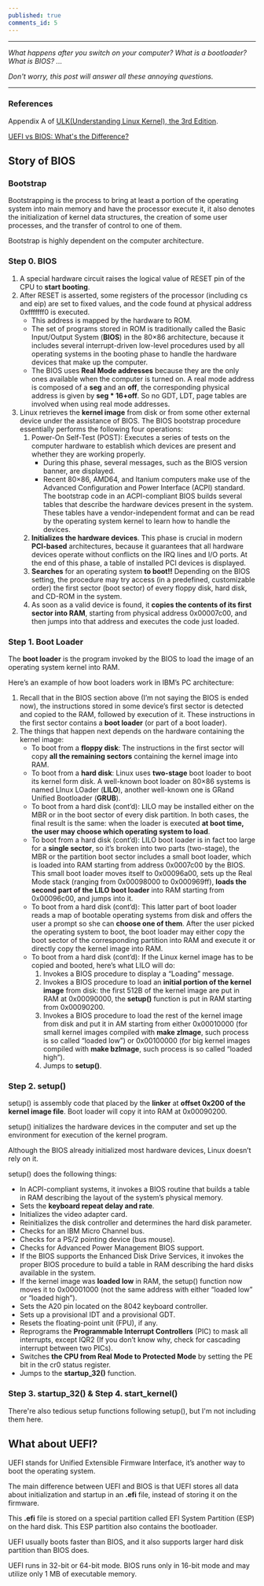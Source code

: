 ```yaml
---
published: true
comments_id: 5
---
```

---

_What happens after you switch on your computer? What is a bootloader? What is BIOS? ..._

_Don't worry, this post will answer all these annoying questions._

---
### References
Appendix A of [ULK(Understanding Linux Kernel), the 3rd Edition](https://www.amazon.com/Understanding-Linux-Kernel-Third-Daniel/dp/0596005652). 

[UEFI vs BIOS: What's the Difference?](https://www.freecodecamp.org/news/uefi-vs-bios/#:~:text=UEFI%20provides%20faster%20boot%20time,booting%20from%20unauthorized%2Funsigned%20applications.)

## Story of BIOS
### Bootstrap 
Bootstrapping is the process to bring at least a portion of the operating system into main memory and have the processor execute it, it also denotes the initialization of kernel data structures, the creation of some user processes, and the transfer of control to one of them.

Bootstrap is highly dependent on the computer architecture.
### Step 0. BIOS
1. A special hardware circuit raises the logical value of RESET pin of the CPU to **start booting**.
2. After RESET is asserted, some registers of the processor (including cs and eip) are set to fixed values, and the code found at physical address 0xfffffff0 is executed.
	* This address is mapped by the hardware to ROM.
	* The set of programs stored in ROM is traditionally called the Basic Input/Output System (**BIOS**) in the 80×86 architecture, because it includes several interrupt-driven low-level procedures used by all operating systems in the booting phase to handle the hardware devices that make up the computer.
	* The BIOS uses **Real Mode addresses** because they are the only ones available when the computer is turned on. A real mode address is composed of a **seg** and an **off**, the corresponding physical address is given by **seg * 16+off**. So no GDT, LDT, page tables are involved when using real mode addresses.
3. Linux retrieves the **kernel image** from disk or from some other external device under the assistance of BIOS. The BIOS bootstrap procedure essentially performs the following four operations:
	1. Power-On Self-Test (POST): Executes a series of tests on the computer hardware to establish which devices are present and whether they are working properly.
    	* During this phase, several messages, such as the BIOS version banner, are displayed.
        * Recent 80×86, AMD64, and Itanium computers make use of the Advanced Configuration and Power Interface (ACPI) standard. The bootstrap code in an ACPI-compliant BIOS builds several tables that describe the hardware devices present in the system. These tables have a vendor-independent format and can be read by the operating system kernel to learn how to handle the devices.
	2. **Initializes the hardware devices**. This phase is crucial in modern **PCI-based** architectures, because it guarantees that all hardware devices operate without conflicts on the IRQ lines and I/O ports. At the end of this phase, a table of installed PCI devices is displayed.
    3. **Searches** for an operating system **to boot!!** Depending on the BIOS setting, the procedure may try access (in a predefined, customizable order) the first sector (boot sector) of every floppy disk, hard disk, and CD-ROM in the system.
    4. As soon as a valid device is found, it **copies the contents of its first sector into RAM**, starting from physical address 0x00007c00, and then jumps into that address and executes the code just loaded.

### Step 1. Boot Loader
The **boot loader** is the program invoked by the BIOS to load the image of an operating system kernel into RAM.

Here’s an example of how boot loaders work in IBM’s PC architecture:
1. Recall that in the BIOS section above (I’m not saying the BIOS is ended now), the instructions stored in some device’s first sector is detected and copied to the RAM, followed by execution of it. These instructions in the first sector contains a **boot loader** (or part of a boot loader).
2. The things that happen next depends on the hardware containing the kernel image:
	* To boot from a **floppy disk**: The instructions in the first sector will copy **all the remaining sectors** containing the kernel image into RAM.
    * To boot from a **hard disk**: Linux uses **two-stage** boot loader to boot its kernel form disk. A well-known boot loader on 80×86 systems is named LInux LOader (**LILO**), another well-known one is GRand Unified Bootloader (**GRUB**).
    * To boot from a hard disk (cont’d): LILO may be installed either on the MBR or in the boot sector of every disk partition. In both cases, the final result is the same: when the loader is executed **at boot time, the user may choose which operating system to load**.
    * To boot from a hard disk (cont’d): LILO boot loader is in fact too large for a **single sector**, so it’s broken into two parts (two-stage), the MBR or the partition boot sector includes a small boot loader, which is loaded into RAM starting from address 0x0007c00 by the BIOS. This small boot loader moves itself to 0x00096a00, sets up the Real Mode stack (ranging from 0x00098000 to 0x000969ff), **loads the second part of the LILO boot loader** into RAM starting from 0x00096c00, and jumps into it.
    * To boot from a hard disk (cont’d): This latter part of boot loader reads a map of bootable operating systems from disk and offers the user a prompt so she can **choose one of them**. After the user picked the operating system to boot, the boot loader may either copy the boot sector of the corresponding partition into RAM and execute it or directly copy the kernel image into RAM.
    * To boot from a hard disk (cont’d): If the Linux kernel image has to be copied and booted, here’s what LILO will do:
    	1. Invokes a BIOS procedure to display a “Loading” message.
        2. Invokes a BIOS procedure to load an **initial portion of the kernel image** from disk: the first 512B of the kernel image are put in RAM at 0x00090000, the **setup()** function is put in RAM starting from 0x00090200.
        3. Invokes a BIOS procedure to load the rest of the kernel image from disk and put it in AM starting from either 0x00010000 (for small kernel images compiled with **make zImage**, such process is so called “loaded low”) or 0x00100000 (for big kernel images compiled with **make bzImage**, such process is so called “loaded high”).
        4. Jumps to **setup()**.

### Step 2. setup()
setup() is assembly code that placed by the **linker** at **offset 0x200 of the kernel image file**. Boot loader will copy it into RAM at 0x00090200.

setup() initializes the hardware devices in the computer and set up the environment for execution of the kernel program.

Although the BIOS already initialized most hardware devices, Linux doesn’t rely on it.

setup() does the following things:
* In ACPI-compliant systems, it invokes a BIOS routine that builds a table in RAM describing the layout of the system’s physical memory.
* Sets the **keyboard repeat delay and rate**.
* Initializes the video adapter card.
* Reinitializes the disk controller and determines the hard disk parameter.
* Checks for an IBM Micro Channel bus.
* Checks for a PS/2 pointing device (bus mouse).
* Checks for Advanced Power Management BIOS support.
* If the BIOS supports the Enhanced Disk Drive Services, it invokes the proper BIOS procedure to build a table in RAM describing the hard disks available in the system.
* If the kernel image was **loaded low** in RAM, the setup() function now moves it to 0x00001000 (not the same address with either “loaded low” or “loaded high”).
* Sets the A20 pin located on the 8042 keyboard controller.
* Sets up a provisional IDT and a provisional GDT.
* Resets the floating-point unit (FPU), if any.
* Reprograms the **Programmable Interrupt Controllers** (PIC) to mask all interrupts, except IQR2 (If you don’t know why, check for cascading interrupt between two PICs).
* Switches **the CPU from Real Mode to Protected Mode** by setting the PE bit in the cr0 status register.
* Jumps to the **startup_32()** function.

### Step 3. startup_32() & Step 4. start_kernel()
There're also tedious setup functions following setup(), but I'm not including them here.

## What about UEFI?
UEFI stands for Unified Extensible Firmware Interface, it’s another way to boot the operating system.

The main difference between UEFI and BIOS is that UEFI stores all data about initialization and startup in an **.efi** file, instead of storing it on the firmware.

This **.efi** file is stored on a special partition called EFI System Partition (ESP) on the hard disk. This ESP partition also contains the bootloader.

UEFI usually boots faster than BIOS, and it also supports larger hard disk partition than BIOS does.

UEFI runs in 32-bit or 64-bit mode. BIOS runs only in 16-bit mode and may utilize only 1 MB of executable memory.
